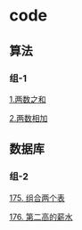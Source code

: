 # code

## 算法

### 组-1

[1.两数之和](./src/main/java/com/example/code/al/one/TwoSum.java)

[2.两数相加](./src/main/java/com/example/code/al/one/AddTwoNumbers.java)

## 数据库

### 组-2

[175. 组合两个表](./src/main/java/com/example/code/db/one/175-组合两个表.sql)

[176. 第二高的薪水](./src/main/java/com/example/code/db/one/176-第二高的薪水.sql)